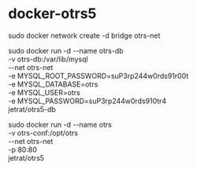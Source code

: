 # docker-otrs5

sudo docker network create -d bridge otrs-net

sudo docker run -d --name otrs-db \
-v otrs-db:/var/lib/mysql \
--net otrs-net \
-e MYSQL_ROOT_PASSWORD=suP3rp244w0rds91r00t \
-e MYSQL_DATABASE=otrs \
-e MYSQL_USER=otrs \
-e MYSQL_PASSWORD=suP3rp244w0rds910tr4 \
jetrat/otrs5-db

sudo docker run -d --name otrs \
-v otrs-conf:/opt/otrs \
--net otrs-net \
-p 80:80 \
jetrat/otrs5
